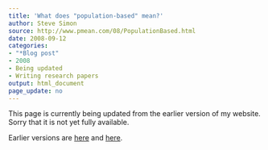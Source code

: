 ```yaml
---
title: 'What does "population-based" mean?'
author: Steve Simon
source: http://www.pmean.com/08/PopulationBased.html
date: 2008-09-12
categories:
- "*Blog post"
- 2008
- Being updated
- Writing research papers
output: html_document
page_update: no
---
```


This page is currently being updated from the earlier version of my website. Sorry that it is not yet fully available.

<!---More--->


Earlier versions are [here][sim1] and [here][sim2].

[sim1]: http://www.pmean.com/08/PopulationBased.html
[sim2]: http://new.pmean.com/population-based/
